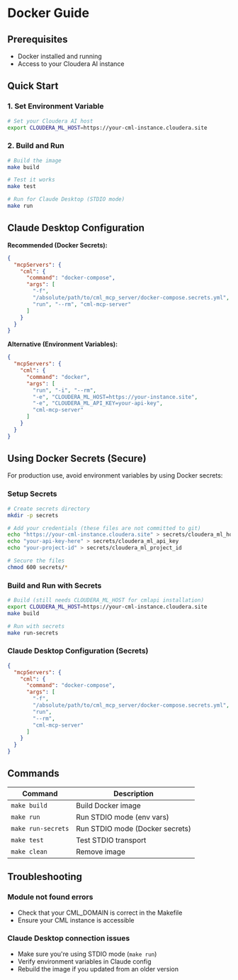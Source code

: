 # Docker Guide

## Prerequisites

- Docker installed and running
- Access to your Cloudera AI instance

## Quick Start

### 1. Set Environment Variable

```bash
# Set your Cloudera AI host
export CLOUDERA_ML_HOST=https://your-cml-instance.cloudera.site
```

### 2. Build and Run

```bash
# Build the image
make build

# Test it works
make test

# Run for Claude Desktop (STDIO mode)
make run
```

## Claude Desktop Configuration

**Recommended (Docker Secrets):**
```json
{
  "mcpServers": {
    "cml": {
      "command": "docker-compose",
      "args": [
        "-f", 
        "/absolute/path/to/cml_mcp_server/docker-compose.secrets.yml",
        "run", "--rm", "cml-mcp-server"
      ]
    }
  }
}
```

**Alternative (Environment Variables):**
```json
{
  "mcpServers": {
    "cml": {
      "command": "docker",
      "args": [
        "run", "-i", "--rm",
        "-e", "CLOUDERA_ML_HOST=https://your-instance.site",
        "-e", "CLOUDERA_ML_API_KEY=your-api-key",
        "cml-mcp-server"
      ]
    }
  }
}
```

## Using Docker Secrets (Secure)

For production use, avoid environment variables by using Docker secrets:

### Setup Secrets

```bash
# Create secrets directory
mkdir -p secrets

# Add your credentials (these files are not committed to git)
echo "https://your-cml-instance.cloudera.site" > secrets/cloudera_ml_host
echo "your-api-key-here" > secrets/cloudera_ml_api_key
echo "your-project-id" > secrets/cloudera_ml_project_id

# Secure the files
chmod 600 secrets/*
```

### Build and Run with Secrets

```bash
# Build (still needs CLOUDERA_ML_HOST for cmlapi installation)
export CLOUDERA_ML_HOST=https://your-cml-instance.cloudera.site
make build

# Run with secrets
make run-secrets
```

### Claude Desktop Configuration (Secrets)

```json
{
  "mcpServers": {
    "cml": {
      "command": "docker-compose",
      "args": [
        "-f", 
        "/absolute/path/to/cml_mcp_server/docker-compose.secrets.yml", 
        "run", 
        "--rm", 
        "cml-mcp-server"
      ]
    }
  }
}
```

## Commands

| Command | Description |
|---------|-------------|
| `make build` | Build Docker image |
| `make run` | Run STDIO mode (env vars) |
| `make run-secrets` | Run STDIO mode (Docker secrets) |
| `make test` | Test STDIO transport |
| `make clean` | Remove image |


## Troubleshooting

### Module not found errors
- Check that your CML_DOMAIN is correct in the Makefile
- Ensure your CML instance is accessible

### Claude Desktop connection issues
- Make sure you're using STDIO mode (`make run`)
- Verify environment variables in Claude config
- Rebuild the image if you updated from an older version